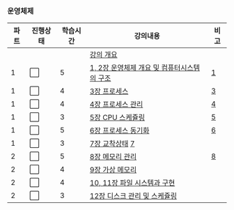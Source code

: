 ### 운영체제
|파트|진행상태|학습시간|강의내용|비고|
| ------ | ------ | ------ | ------ | ------ |
| | | | [강의 개요](운영체제) | |
|1| :white_large_square: |5| [1, 2장 운영체제 개요 및 컴퓨터시스템의 구조](운영체제/1,-2장-운영체제-개요-및-컴퓨터시스템의-구조.md) |[1](https://github.com/alpapago/CS_/blob/main/%EC%9A%B4%EC%98%81%EC%B2%B4%EC%A0%9C/1.%20overview) |
|1| :white_large_square: |4| [3장 프로세스](운영체제/3장-프로세스.md) | [3](https://github.com/alpapago/CS_/blob/main/%EC%9A%B4%EC%98%81%EC%B2%B4%EC%A0%9C/3.%20%ED%94%84%EB%A1%9C%EC%84%B8%EC%8A%A4)|
|1| :white_large_square: |4| [4장 프로세스 관리](운영체제/4장-프로세스-관리.md) |[4](https://github.com/alpapago/CS_/blob/main/%EC%9A%B4%EC%98%81%EC%B2%B4%EC%A0%9C/4.%20%ED%94%84%EB%A1%9C%EC%84%B8%EC%8A%A4%20%EA%B4%80%EB%A6%AC) |
|1| :white_large_square: |3| [5장 CPU 스케쥴링](운영체제/5장-CPU-스케쥴링.md) |[5](https://github.com/alpapago/CS_/blob/main/%EC%9A%B4%EC%98%81%EC%B2%B4%EC%A0%9C/5.%20CPU%20%EC%8A%A4%EC%BC%80%EC%A4%84%EB%A7%81) |
|1| :white_large_square: |5| [6장 프로세스 동기화](운영체제/6장-프로세스-동기화.md) |[6](https://github.com/alpapago/CS_/blob/main/%EC%9A%B4%EC%98%81%EC%B2%B4%EC%A0%9C/6.%20%ED%94%84%EB%A1%9C%EC%84%B8%EC%8A%A4%20%EB%8F%99%EA%B8%B0%ED%99%94) |
|1| :white_large_square: |3| [7장 교착상태](운영체제/7장-교착상태.md) [7](https://github.com/alpapago/CS_/blob/main/%EC%9A%B4%EC%98%81%EC%B2%B4%EC%A0%9C/7.%20%EA%B5%90%EC%B0%A9%EC%83%81%ED%83%9C)| |
|2| :white_large_square: |5| [8장 메모리 관리](운영체제/8장-메모리-관리.md) |[8](https://github.com/alpapago/CS_/blob/main/%EC%9A%B4%EC%98%81%EC%B2%B4%EC%A0%9C/8.%20%EB%A9%94%EB%AA%A8%EB%A6%AC%20%EA%B4%80%EB%A6%AC) |
|2| :white_large_square: |4| [9장 가상 메모리](운영체제/9장-가상-메모리.md) | |
|2| :white_large_square: |4| [10, 11장 파일 시스템과 구현](운영체제/10,-11장-파일-시스템과-구현.md) | |
|2| :white_large_square: |3| [12장 디스크 관리 및 스케쥴링](운영체제/12장-디스크-관리-및-스케쥴링.md) | |
